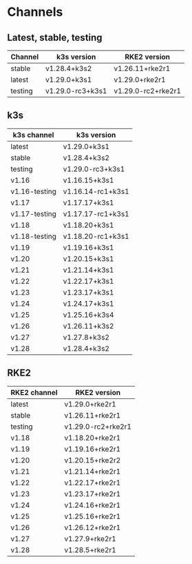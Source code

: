 # Channels

## Latest, stable, testing

| Channel | k3s version | RKE2 version |
| ------- | ----------- | ------------ |
stable|v1.28.4+k3s2|v1.26.11+rke2r1
latest|v1.29.0+k3s1|v1.29.0+rke2r1
testing|v1.29.0-rc3+k3s1|v1.29.0-rc2+rke2r1

## k3s

| k3s channel | k3s version |
| ----------- | ----------- |
| latest | v1.29.0+k3s1 |
| stable | v1.28.4+k3s2 |
| testing | v1.29.0-rc3+k3s1 |
| v1.16 | v1.16.15+k3s1 |
| v1.16-testing | v1.16.14-rc1+k3s1 |
| v1.17 | v1.17.17+k3s1 |
| v1.17-testing | v1.17.17-rc1+k3s1 |
| v1.18 | v1.18.20+k3s1 |
| v1.18-testing | v1.18.20-rc1+k3s1 |
| v1.19 | v1.19.16+k3s1 |
| v1.20 | v1.20.15+k3s1 |
| v1.21 | v1.21.14+k3s1 |
| v1.22 | v1.22.17+k3s1 |
| v1.23 | v1.23.17+k3s1 |
| v1.24 | v1.24.17+k3s1 |
| v1.25 | v1.25.16+k3s4 |
| v1.26 | v1.26.11+k3s2 |
| v1.27 | v1.27.8+k3s2 |
| v1.28 | v1.28.4+k3s2 |

## RKE2

| RKE2 channel | RKE2 version |
| ------------ | ----------- |
| latest | v1.29.0+rke2r1 |
| stable | v1.26.11+rke2r1 |
| testing | v1.29.0-rc2+rke2r1 |
| v1.18 | v1.18.20+rke2r1 |
| v1.19 | v1.19.16+rke2r1 |
| v1.20 | v1.20.15+rke2r2 |
| v1.21 | v1.21.14+rke2r1 |
| v1.22 | v1.22.17+rke2r1 |
| v1.23 | v1.23.17+rke2r1 |
| v1.24 | v1.24.16+rke2r1 |
| v1.25 | v1.25.16+rke2r1 |
| v1.26 | v1.26.12+rke2r1 |
| v1.27 | v1.27.9+rke2r1 |
| v1.28 | v1.28.5+rke2r1 |
